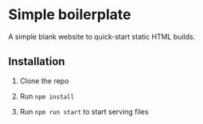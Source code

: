 # Simple boilerplate 

A simple blank website to quick-start static HTML builds.

## Installation 

1. Clone the repo 

2. Run `npm install`

3. Run `npm run start` to start serving files

